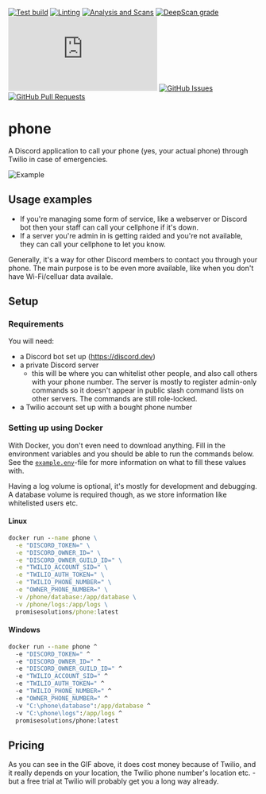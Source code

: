 [![Test build](https://img.shields.io/github/workflow/status/promise/phone/Build%20and%20publish)](https://github.com/promise/phone/actions/workflows/build-and-publish.yml)
[![Linting](https://img.shields.io/github/workflow/status/promise/phone/Linting?label=quality)](https://github.com/promise/phone/actions/workflows/linting.yml)
[![Analysis and Scans](https://img.shields.io/github/workflow/status/promise/phone/Analysis%20and%20Scans?label=scan)](https://github.com/promise/phone/actions/workflows/analysis-and-scans.yml)
[![DeepScan grade](https://deepscan.io/api/teams/16173/projects/19486/branches/507856/badge/grade.svg)](https://deepscan.io/dashboard#view=project&tid=16173&pid=19486&bid=507856)
[![discord.js version](https://img.shields.io/github/package-json/dependency-version/promise/phone/discord.js)](https://www.npmjs.com/package/discord.js)
[![GitHub Issues](https://img.shields.io/github/issues-raw/promise/phone.svg)](https://github.com/promise/phone/issues)
[![GitHub Pull Requests](https://img.shields.io/github/issues-pr-raw/promise/phone.svg)](https://github.com/promise/phone/pulls)

# phone

A Discord application to call your phone (yes, your actual phone) through Twilio in case of emergencies.

![Example](https://i.imgur.com/w6RL1Gi.gif)

## Usage examples

- If you're managing some form of service, like a webserver or Discord bot then your staff can call your cellphone if it's down.
- If a server you're admin in is getting raided and you're not available, they can call your cellphone to let you know.

Generally, it's a way for other Discord members to contact you through your phone. The main purpose is to be even more available, like when you don't have Wi-Fi/celluar data availale.

## Setup

### Requirements

You will need:
- a Discord bot set up (https://discord.dev)
- a private Discord server
  - this will be where you can whitelist other people, and also call others with your phone number. The server is mostly to register admin-only commands so it doesn't appear in public slash command lists on other servers. The commands are still role-locked.
- a Twilio account set up with a bought phone number

### Setting up using Docker

With Docker, you don't even need to download anything. Fill in the environment variables and you should be able to run the commands below. See the [`example.env`](https://github.com/promise/phone/blob/master/example.env)-file for more information on what to fill these values with.

Having a log volume is optional, it's mostly for development and debugging. A database volume is required though, as we store information like whitelisted users etc.

#### Linux

```cmd
docker run --name phone \
  -e "DISCORD_TOKEN=" \
  -e "DISCORD_OWNER_ID=" \
  -e "DISCORD_OWNER_GUILD_ID=" \
  -e "TWILIO_ACCOUNT_SID=" \
  -e "TWILIO_AUTH_TOKEN=" \
  -e "TWILIO_PHONE_NUMBER=" \
  -e "OWNER_PHONE_NUMBER=" \
  -v /phone/database:/app/database \
  -v /phone/logs:/app/logs \
  promisesolutions/phone:latest
```

#### Windows

```cmd
docker run --name phone ^
  -e "DISCORD_TOKEN=" ^
  -e "DISCORD_OWNER_ID=" ^
  -e "DISCORD_OWNER_GUILD_ID=" ^
  -e "TWILIO_ACCOUNT_SID=" ^
  -e "TWILIO_AUTH_TOKEN=" ^
  -e "TWILIO_PHONE_NUMBER=" ^
  -e "OWNER_PHONE_NUMBER=" ^
  -v "C:\phone\database":/app/database ^
  -v "C:\phone\logs":/app/logs ^
  promisesolutions/phone:latest
```

## Pricing

As you can see in the GIF above, it does cost money because of Twilio, and it really depends on your location, the Twilio phone number's location etc. - but a free trial at Twilio will probably get you a long way already.